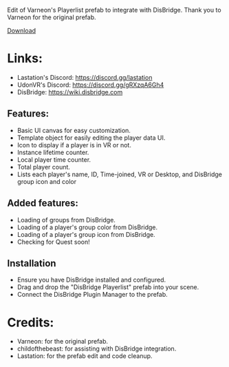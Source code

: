 Edit of Varneon's Playerlist prefab to integrate with DisBridge.
Thank you to Varneon for the original prefab.

[Download](releases/V1.0)

# Links:
- Lastation's Discord: https://discord.gg/lastation
- UdonVR's Discord: https://discord.gg/gRXzqA6Gh4
- DisBridge: https://wiki.disbridge.com

## Features:
- Basic UI canvas for easy customization.
- Template object for easily editing the player data UI.
- Icon to display if a player is in VR or not.
- Instance lifetime counter.
- Local player time counter.
- Total player count.
- Lists each player's name, ID, Time-joined, VR or Desktop, and DisBridge group icon and color


## Added features:
- Loading of groups from DisBridge.
- Loading of a player's group color from DisBridge.
- Loading of a player's group icon from DisBridge.
- Checking for Quest soon!

## Installation
- Ensure you have DisBridge installed and configured.
- Drag and drop the "DisBridge Playerlist" prefab into your scene.
- Connect the DisBridge Plugin Manager to the prefab.

# Credits:
- Varneon: for the original prefab.
- childofthebeast: for assisting with DisBridge integration.
- Lastation: for the prefab edit and code cleanup.

